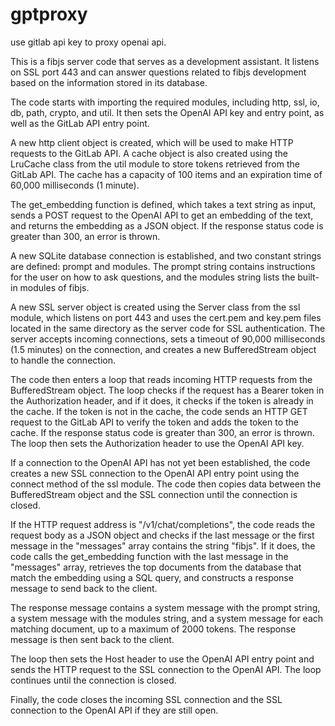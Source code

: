 # gptproxy
use gitlab api key to proxy openai api.

This is a fibjs server code that serves as a development assistant. It listens on SSL port 443 and can answer questions related to fibjs development based on the information stored in its database.

The code starts with importing the required modules, including http, ssl, io, db, path, crypto, and util. It then sets the OpenAI API key and entry point, as well as the GitLab API entry point.

A new http client object is created, which will be used to make HTTP requests to the GitLab API. A cache object is also created using the LruCache class from the util module to store tokens retrieved from the GitLab API. The cache has a capacity of 100 items and an expiration time of 60,000 milliseconds (1 minute).

The get_embedding function is defined, which takes a text string as input, sends a POST request to the OpenAI API to get an embedding of the text, and returns the embedding as a JSON object. If the response status code is greater than 300, an error is thrown.

A new SQLite database connection is established, and two constant strings are defined: prompt and modules. The prompt string contains instructions for the user on how to ask questions, and the modules string lists the built-in modules of fibjs.

A new SSL server object is created using the Server class from the ssl module, which listens on port 443 and uses the cert.pem and key.pem files located in the same directory as the server code for SSL authentication. The server accepts incoming connections, sets a timeout of 90,000 milliseconds (1.5 minutes) on the connection, and creates a new BufferedStream object to handle the connection.

The code then enters a loop that reads incoming HTTP requests from the BufferedStream object. The loop checks if the request has a Bearer token in the Authorization header, and if it does, it checks if the token is already in the cache. If the token is not in the cache, the code sends an HTTP GET request to the GitLab API to verify the token and adds the token to the cache. If the response status code is greater than 300, an error is thrown. The loop then sets the Authorization header to use the OpenAI API key.

If a connection to the OpenAI API has not yet been established, the code creates a new SSL connection to the OpenAI API entry point using the connect method of the ssl module. The code then copies data between the BufferedStream object and the SSL connection until the connection is closed.

If the HTTP request address is "/v1/chat/completions", the code reads the request body as a JSON object and checks if the last message or the first message in the "messages" array contains the string "fibjs". If it does, the code calls the get_embedding function with the last message in the "messages" array, retrieves the top documents from the database that match the embedding using a SQL query, and constructs a response message to send back to the client.

The response message contains a system message with the prompt string, a system message with the modules string, and a system message for each matching document, up to a maximum of 2000 tokens. The response message is then sent back to the client.

The loop then sets the Host header to use the OpenAI API entry point and sends the HTTP request to the SSL connection to the OpenAI API. The loop continues until the connection is closed.

Finally, the code closes the incoming SSL connection and the SSL connection to the OpenAI API if they are still open.
